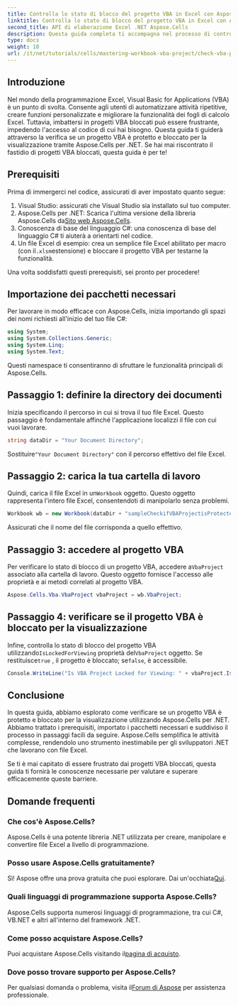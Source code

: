 ```yaml
---
title: Controlla lo stato di blocco del progetto VBA in Excel con Aspose.Cells
linktitle: Controlla lo stato di blocco del progetto VBA in Excel con Aspose.Cells
second_title: API di elaborazione Excel .NET Aspose.Cells
description: Questa guida completa ti accompagna nel processo di controllo se un progetto VBA in Excel è bloccato per la visualizzazione utilizzando la potente libreria Aspose.Cells for .NET. Perfetta per sviluppatori .NET e utenti Excel.
type: docs
weight: 10
url: /it/net/tutorials/cells/mastering-workbook-vba-project/check-vba-project-lock-status/
---
```

## Introduzione

Nel mondo della programmazione Excel, Visual Basic for Applications (VBA) è un punto di svolta. Consente agli utenti di automatizzare attività ripetitive, creare funzioni personalizzate e migliorare la funzionalità dei fogli di calcolo Excel. Tuttavia, imbattersi in progetti VBA bloccati può essere frustrante, impedendo l'accesso al codice di cui hai bisogno. Questa guida ti guiderà attraverso la verifica se un progetto VBA è protetto e bloccato per la visualizzazione tramite Aspose.Cells per .NET. Se hai mai riscontrato il fastidio di progetti VBA bloccati, questa guida è per te!

## Prerequisiti

Prima di immergerci nel codice, assicurati di aver impostato quanto segue:

1. Visual Studio: assicurati che Visual Studio sia installato sul tuo computer.
2.  Aspose.Cells per .NET: Scarica l'ultima versione della libreria Aspose.Cells da[Sito web Aspose.Cells](https://releases.aspose.com/cells/net/).
3. Conoscenza di base del linguaggio C#: una conoscenza di base del linguaggio C# ti aiuterà a orientarti nel codice.
4.  Un file Excel di esempio: crea un semplice file Excel abilitato per macro (con il`.xlsm`estensione) e bloccare il progetto VBA per testarne la funzionalità.

Una volta soddisfatti questi prerequisiti, sei pronto per procedere!

## Importazione dei pacchetti necessari

Per lavorare in modo efficace con Aspose.Cells, inizia importando gli spazi dei nomi richiesti all'inizio del tuo file C#:

```csharp
using System;
using System.Collections.Generic;
using System.Linq;
using System.Text;
```

Questi namespace ti consentiranno di sfruttare le funzionalità principali di Aspose.Cells.

## Passaggio 1: definire la directory dei documenti

Inizia specificando il percorso in cui si trova il tuo file Excel. Questo passaggio è fondamentale affinché l'applicazione localizzi il file con cui vuoi lavorare.

```csharp
string dataDir = "Your Document Directory";
```

 Sostituire`"Your Document Directory"` con il percorso effettivo del file Excel.

## Passaggio 2: carica la tua cartella di lavoro

 Quindi, carica il file Excel in un`Workbook` oggetto. Questo oggetto rappresenta l'intero file Excel, consentendoti di manipolarlo senza problemi.

```csharp
Workbook wb = new Workbook(dataDir + "sampleCheckifVBAProjectisProtected.xlsm");
```

Assicurati che il nome del file corrisponda a quello effettivo.

## Passaggio 3: accedere al progetto VBA

 Per verificare lo stato di blocco di un progetto VBA, accedere a`VbaProject` associato alla cartella di lavoro. Questo oggetto fornisce l'accesso alle proprietà e ai metodi correlati al progetto VBA.

```csharp
Aspose.Cells.Vba.VbaProject vbaProject = wb.VbaProject;
```

## Passaggio 4: verificare se il progetto VBA è bloccato per la visualizzazione

Infine, controlla lo stato di blocco del progetto VBA utilizzando`IsLockedForViewing` proprietà del`VbaProject` oggetto. Se restituisce`true` , il progetto è bloccato; se`false`, è accessibile.

```csharp
Console.WriteLine("Is VBA Project Locked for Viewing: " + vbaProject.IsLockedForViewing);
```

## Conclusione

In questa guida, abbiamo esplorato come verificare se un progetto VBA è protetto e bloccato per la visualizzazione utilizzando Aspose.Cells per .NET. Abbiamo trattato i prerequisiti, importato i pacchetti necessari e suddiviso il processo in passaggi facili da seguire. Aspose.Cells semplifica le attività complesse, rendendolo uno strumento inestimabile per gli sviluppatori .NET che lavorano con file Excel.

Se ti è mai capitato di essere frustrato dai progetti VBA bloccati, questa guida ti fornirà le conoscenze necessarie per valutare e superare efficacemente queste barriere.

## Domande frequenti

### Che cos'è Aspose.Cells?

Aspose.Cells è una potente libreria .NET utilizzata per creare, manipolare e convertire file Excel a livello di programmazione.

### Posso usare Aspose.Cells gratuitamente?

 Sì! Aspose offre una prova gratuita che puoi esplorare. Dai un'occhiata[Qui](https://releases.aspose.com/).

### Quali linguaggi di programmazione supporta Aspose.Cells?

Aspose.Cells supporta numerosi linguaggi di programmazione, tra cui C#, VB.NET e altri all'interno del framework .NET.

### Come posso acquistare Aspose.Cells?

 Puoi acquistare Aspose.Cells visitando il[pagina di acquisto](https://purchase.aspose.com/buy).

### Dove posso trovare supporto per Aspose.Cells?

 Per qualsiasi domanda o problema, visita il[Forum di Aspose](https://forum.aspose.com/c/cells/9) per assistenza professionale.